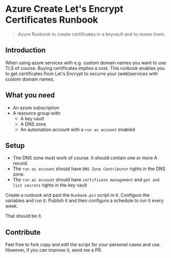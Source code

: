 # Azure Create Let's Encrypt Certificates Runbook
> Azure Runbook to create certificates in a keyvault and to renew them.

## Introduction
When using azure services with e.g. custom domain names you want to use TLS of course.
Buying certificates implies a cost. This runbook enables you to get certificates
from Let's Encrypt to securre your (web)services with custom domain names.

## What you need
- An azure subscription
- A resource group with:
    - A key vault
    - A DNS zone
    - An automation account with a `run as account` enabled

## Setup
- The DNS zone must work of course. It should contain one or more A record. 
- The `run as account` should have `DNS Zone Contributor` rights in the DNS zone.
- The `run as account` should have `certificate management` and `get and list secrets` rights in the key vault

Create a runbook and past the `Runbook.ps1` script in it. Configure the variables and run it. Publish it 
and then configure a schedule to run it every week.

That should be it. 

## Contribute
Feel free to fork copy and edit the script for your personal cases and use. However, if you can improve it, send me a PR. 